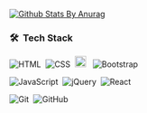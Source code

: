 
[![Github Stats By Anurag](https://github-readme-stats.vercel.app/api?username=alirezaKianejad"&show_icons=true&title_color=fff&icon_color=79ff97&text_color=9f9f9f&bg_color=151515)](https://github.com/alirezagh73)






### 🛠 &nbsp;Tech Stack

![HTML](https://img.shields.io/badge/-HTML-05122A?style=flat&logo=HTML5)&nbsp;
![CSS](https://img.shields.io/badge/-CSS-05122A?style=flat&logo=CSS3&logoColor=1572B6)&nbsp;
<img src="https://img.shields.io/badge/Sass-05122A?style=flat&logo=sass&logoColor=CC6699" alt="Sass logo" title="Sass" height="20" />
&nbsp;
![Bootstrap](https://img.shields.io/badge/-Bootstrap-05122A?style=flat&logo=bootstrap&logoColor=563D7C)
<br />

![JavaScript](https://img.shields.io/badge/-JavaScript-05122A?style=flat&logo=javascript)&nbsp;
![jQuery](https://img.shields.io/badge/-jQuery-05122A?style=flat&logo=jQuery)&nbsp;
![React](https://img.shields.io/badge/-React-05122A?style=flat&logo=react)&nbsp;


![Git](https://img.shields.io/badge/-Git-05122A?style=flat&logo=git)&nbsp;
![GitHub](https://img.shields.io/badge/-GitHub-05122A?style=flat&logo=github)&nbsp;
<br />



